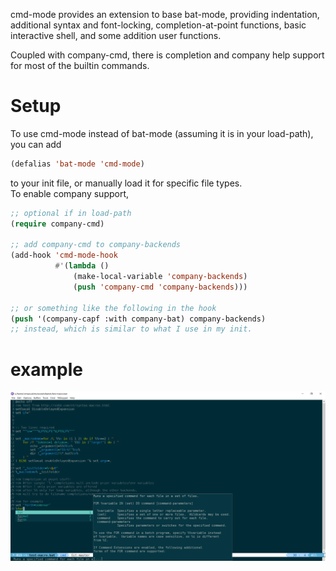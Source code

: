 cmd-mode provides an extension to base bat-mode, providing
indentation, additional syntax and font-locking, completion-at-point
functions, basic interactive shell, and some addition user functions.

Coupled with company-cmd, there is completion and company help support
for most of the builtin commands.

# Setup

To use cmd-mode instead of bat-mode (assuming it is in your
load-path), you can add 

```lisp
(defalias 'bat-mode 'cmd-mode)
```

to your init file, or manually load it for specific file types.  
To enable company support,

```lisp
;; optional if in load-path
(require company-cmd)

;; add company-cmd to company-backends
(add-hook 'cmd-mode-hook
          #'(lambda ()
              (make-local-variable 'company-backends)
              (push 'company-cmd 'company-backends)))

;; or something like the following in the hook
(push '(company-capf :with company-bat) company-backends)
;; instead, which is similar to what I use in my init.
```

# example
![example](/test-cmd.png)
